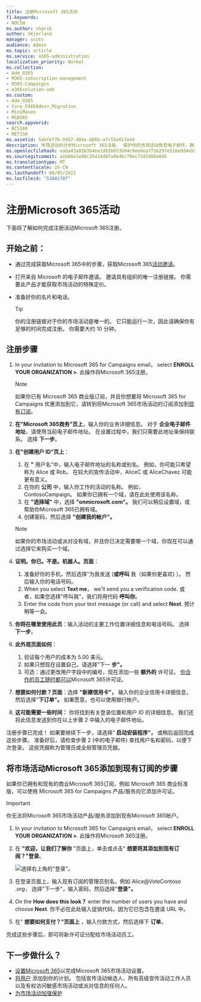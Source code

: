 ```yaml
---
title: 注册Microsoft 365活动
f1.keywords:
- NOCSH
ms.author: sharik
author: SKjerland
manager: scotv
audience: Admin
ms.topic: article
ms.service: o365-administration
localization_priority: Normal
ms.collection:
- Adm_O365
- M365-subscription-management
- M365-Campaigns
- m365solution-smb
ms.custom:
- Adm_O365
- Core_O365Admin_Migration
- MiniMaven
- MSB365
search.appverid:
- BCS160
- MET150
ms.assetid: 5abfef7b-5957-484a-b06b-a7c55e013e44
description: 市场活动的分步Microsoft 365注册。 保护你的市场活动免受电子邮件、数据和通信的网络安全威胁。
ms.openlocfilehash: eaba43a9163b4ee1db5b653b04c0eedea7716297e510edd4eb5926b41a554bda
ms.sourcegitcommit: a1b66e1e80c25d14d67a9b46c79ec7245d88e045
ms.translationtype: MT
ms.contentlocale: zh-CN
ms.lasthandoff: 08/05/2021
ms.locfileid: "53881707"
---
```

# <a name="sign-up-for-microsoft-365-for-campaigns"></a>注册Microsoft 365活动 

下面将了解如何完成注册活动Microsoft 365注册。

## <a name="before-you-start"></a>开始之前：

- 通过完成获取Microsoft 365中的步骤，获取Microsoft 365[活动邀请](get-microsoft-365-campaigns.md#get-microsoft-365-for-campaigns)。
- 打开来自 Microsoft 的电子邮件邀请。 邀请具有组织的唯一注册链接。 你需要此产品才能获取市场活动的特殊定价。
- 准备好你的名片和电话。

    > [!TIP]
    > 你的注册链接对于你的市场活动是唯一的。 它只能运行一次，因此请确保你有足够的时间完成注册。 你需要大约 10 分钟。

## <a name="steps-to-sign-up"></a>注册步骤

1. In your invitation to Microsoft 365 for Campaigns email， select **ENROLL YOUR ORGANIZATION >**. 此操作将Microsoft 365注册。
    > [!NOTE]
    > 如果你已有 Microsoft 365 商业版订阅，并且你想要将 Microsoft 365 for Campaigns 优惠添加到它，请转到将Microsoft 365市场活动的订阅添加到[现有订阅](#steps-to-add-microsoft-365-for-campaigns-to-an-existing-subscription)。
1. **在"Microsoft 365商务"页上**，输入你的业务详细信息。 对于 **企业电子邮件地址**，请使用当前电子邮件地址。 在设置过程中，我们只需要此地址来保持联系。 选择 **下一步**。
1. **在"创建用户 ID"页上**：
    1. 在 **"** 用户名"中，输入电子邮件地址的名称或别名。 例如，你可能只希望称为 Alice 或 Rob。 在较大的宣传活动中，AliceC 或 AliceChavez 可能更有意义。
    2. 在你的 **公司** 中，输入你工作的活动的名称。 例如，ContosoCampaign。 如果你已拥有一个域，请在此处使用该名称。 
    3. 在 **"选择域"** 中，选择 **"onmicrosoft.com"。** 我们可以稍后设置域，或帮助你Microsoft 365已拥有域。
    4. 创建密码，然后选择 **"创建我的帐户"。**
    > [!NOTE]
    > 如果你的市场活动或派对没有域，并且你已决定需要哪一个域，你现在可以通过选择它来购买一个域。

4. **证明。你已。不是。机器人。页面**：
    1. 准备好你的手机，然后选择"为我发送 (**或呼叫** 我（如果你更喜欢) ）。 然后输入你的电话号码。 
    2. When you select **Text me**， we'll send you a verification code. 或者，如果您选择"呼叫我"，我们将用代码 **呼叫你**。
    3. Enter the code from your text message (or call) and select **Next**. 预计稍等一会。 
5. **你将在哪里使用此页**：输入活动的主要工作位置详细信息和电话号码。 选择 **下一步**。
6. **此外观页面如何**：
    1. 验证每个用户的成本为 5.00 美元。 
    2. 如果只想现在设置自己，请选择"下一 **步"。** 
    3. 可选：通过更改用户字段中的编号，现在添加一些 **额外的** 许可证。 [你合作的员工随时都可以](../admin/add-users/add-users.md?toc=%2fmicrosoft-365%2fcampaigns%2ftoc.json)Microsoft 365许可证。
7. **想要如何付款？页面**：选择 **"新建信用卡"，** 输入你的企业信用卡详细信息，然后选择"**下订单"。** 如果愿意，也可以使用银行帐户。
8. **这可能需要一些时间：** 你将找到有关登录位置和用户 ID 的详细信息。 我们还将此信息发送到你在以上步骤 2 中输入的电子邮件地址。

注册步骤已完成！ 如果要继续下一步，请选择" **启动安装程序"，** 或稍后返回完成这些步骤。 准备好后，请检查步骤 2 (中的电子邮件) 查找用户名和密码，以便下次登录。 这些凭据称为管理员或全局管理员凭据。

## <a name="steps-to-add-microsoft-365-for-campaigns-to-an-existing-subscription"></a>将市场活动Microsoft 365添加到现有订阅的步骤

如果你已拥有和现有的商业Microsoft 365订阅，例如 Microsoft 365 商业标准版，可以使用 Microsoft 365 for Campaigns 产品/服务向它添加许可证。
> [!IMPORTANT]
> 你无法将Microsoft 365市场活动产品/服务添加到现有Microsoft 365帐户。

1. In your invitation to Microsoft 365 for Campaigns email， select **ENROLL YOUR ORGANIZATION >**. 此操作将Microsoft 365注册。
2. 在 **"欢迎，让我们了解你** "页面上，单击或点击" **想要将其添加到现有订阅？"登录**。
    
    ![选择右上角的"登录"。](../media/addtoexisting.png)
3. 在登录页面上，输入现有订阅的管理员别名，例如 Alice@VoteContoso *<span></span> .org，* 选择"下一步"，输入密码，然后选择"**登录"。**
4. On the **How does this look？** enter the number of users you have and choose **Next**. 你不必在此处输入促销代码，因为它已包含在邀请 URL 中。
5. 在" **想要如何支付？"页面上** ，输入付款方式，然后选择下 **订单**。

完成这些步骤后，即可将新许可证分配给市场活动员工。 [](../admin/manage/assign-licenses-to-users.md)

## <a name="whats-next"></a>下一步做什么？

- [设置Microsoft 365](../business/set-up.md?toc=/microsoft-365/campaigns/toc.json)以完成Microsoft 365市场活动设置。
- [将用户](../admin/add-users/add-users.md?toc=%2fmicrosoft-365%2fcampaigns%2ftoc.json) 添加到你的计划。 包括宣传活动候选人、所有高级宣传活动工作人员以及有权访问敏感市场活动或派对信息的任何人。
- [为市场活动加强保护](m365-campaigns-security-overview.md)
